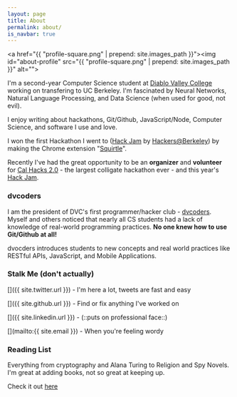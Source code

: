 ```yaml
---
layout: page
title: About
permalink: about/
is_navbar: true
---
```


<a href="{{ "profile-square.png" | prepend: site.images_path }}"><img id="about-profile" src="{{ "profile-square.png" | prepend: site.images_path }}" alt=""></a>

I'm a second-year Computer Science student at [Diablo Valley College](https://en.wikipedia.org/wiki/Diablo_Valley_College) working on transfering to UC Berkeley. I'm fascinated by Neural Networks, Natural Language Processing, and Data Science (when used for good, not evil). 

I enjoy writing about hackathons, Git/Github, JavaScript/Node, Computer Science, and software I use and love.

I won the first Hackathon I went to ([Hack Jam](http://hackjam.io) by [Hackers@Berkeley](http://hackersatberkeley.com)) by making the Chrome extension "[Squirtle](https://github.com/thebearjew/squritle)".

Recently I've had the great opportunity to be an **organizer** and **volunteer** for [Cal Hacks 2.0](http://calhacks.io) - the largest colligate hackathon ever - and this year's [Hack Jam](http://hackjam.io).

### dvcoders

I am the president of DVC's first programmer/hacker club - [dvcoders](https://dvcoders.com). Myself and others noticed that nearly all CS students had a lack of knowledge of real-world programming practices. **No one knew how to use Git/Github at all!**

dvocders introduces students to new concepts and real world practices like RESTful APIs, JavaScript, and Mobile Applications.

### Stalk Me (don't actually)

[<i class="fa fa-twitter"></i>]({{ site.twitter.url }}) - I'm here a lot, tweets are fast and easy

[<i class="fa fa-github"></i>]({{ site.github.url }}) - Find or fix anything I've worked on

[<i class="fa fa-linkedin-square"></i>]({{ site.linkedin.url }}) - (::puts on professional face::)

[<i class="fa fa-envelope"></i>](mailto:{{ site.email }}) - When you're feeling wordy

### Reading List

Everything from cryptography and Alana Turing to Religion and Spy Novels. I'm great at adding books, not so great at keeping up.

Check it out [here]()

